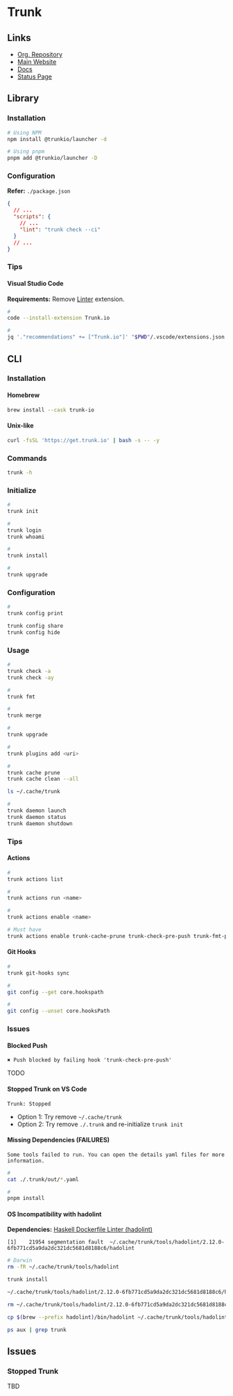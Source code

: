 # Trunk

## Links

- [Org. Repository](https://github.com/trunk-io)
- [Main Website](https://trunk.io)
- [Docs](https://docs.trunk.io/docs)
- [Status Page](https://status.trunk.io)

## Library

### Installation

```sh
# Using NPM
npm install @trunkio/launcher -d

# Using pnpm
pnpm add @trunkio/launcher -D
```

### Configuration

**Refer:** `./package.json`

```json
{
  // ...
  "scripts": {
    // ...
    "lint": "trunk check --ci"
  }
  // ...
}
```

### Tips

#### Visual Studio Code

**Requirements:** Remove [Linter](/linter.md) extension.

```sh
#
code --install-extension Trunk.io

#
jq '."recommendations" += ["Trunk.io"]' "$PWD"/.vscode/extensions.json | sponge "$PWD"/.vscode/extensions.json
```

## CLI

### Installation

#### Homebrew

```sh
brew install --cask trunk-io
```

#### Unix-like

```sh
curl -fsSL 'https://get.trunk.io' | bash -s -- -y
```

### Commands

```sh
trunk -h
```

### Initialize

```sh
#
trunk init

#
trunk login
trunk whoami

#
trunk install

#
trunk upgrade
```

### Configuration

```sh
#
trunk config print

trunk config share
trunk config hide
```

### Usage

```sh
#
trunk check -a
trunk check -ay

#
trunk fmt

#
trunk merge

#
trunk upgrade

#
trunk plugins add <uri>

#
trunk cache prune
trunk cache clean --all

ls ~/.cache/trunk

#
trunk daemon launch
trunk daemon status
trunk daemon shutdown
```

### Tips

#### Actions

```sh
#
trunk actions list

#
trunk actions run <name>

#
trunk actions enable <name>

# Must have
trunk actions enable trunk-cache-prune trunk-check-pre-push trunk-fmt-pre-commit
```

#### Git Hooks

```sh
#
trunk git-hooks sync

#
git config --get core.hookspath

#
git config --unset core.hooksPath
```

### Issues

#### Blocked Push

```log
✖ Push blocked by failing hook 'trunk-check-pre-push'
```

TODO

#### Stopped Trunk on VS Code

```log
Trunk: Stopped
```

- Option 1: Try remove `~/.cache/trunk`
- Option 2: Try remove `./.trunk` and re-initialize `trunk init`

#### Missing Dependencies (FAILURES)

```log
Some tools failed to run. You can open the details yaml files for more information.
```

```sh
#
cat ./.trunk/out/*.yaml

#
pnpm install
```

#### OS Incompatibility with hadolint

**Dependencies:** [Haskell Dockerfile Linter (hadolint)](/hadolint.md#cli)

```log
[1]    21954 segmentation fault  ~/.cache/trunk/tools/hadolint/2.12.0-6fb771cd5a9da2dc321dc5681d8188c6/hadolint
```

```sh
# Darwin
rm -fR ~/.cache/trunk/tools/hadolint

trunk install

~/.cache/trunk/tools/hadolint/2.12.0-6fb771cd5a9da2dc321dc5681d8188c6/hadolint -v

rm ~/.cache/trunk/tools/hadolint/2.12.0-6fb771cd5a9da2dc321dc5681d8188c6/hadolint

cp $(brew --prefix hadolint)/bin/hadolint ~/.cache/trunk/tools/hadolint/2.12.0-6fb771cd5a9da2dc321dc5681d8188c6

ps aux | grep trunk
```

## Issues

### Stopped Trunk

TBD
